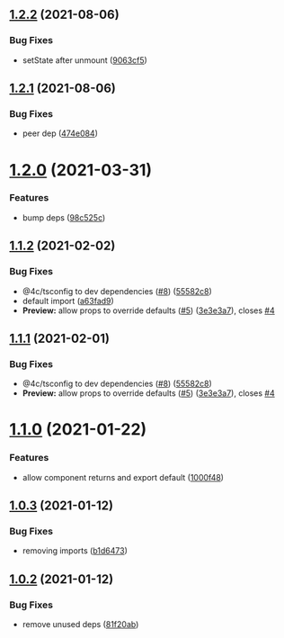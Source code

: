 ## [1.2.2](https://github.com/jquense/jarle/compare/v1.2.1...v1.2.2) (2021-08-06)


### Bug Fixes

* setState after unmount ([9063cf5](https://github.com/jquense/jarle/commit/9063cf5959ab40c8ccb0af3351f4a087cf48e6aa))





## [1.2.1](https://github.com/jquense/jarle/compare/v1.2.0...v1.2.1) (2021-08-06)


### Bug Fixes

* peer dep ([474e084](https://github.com/jquense/jarle/commit/474e0842a8b67cf028bcedcb74956c116a9d28ec))





# [1.2.0](https://github.com/jquense/jarle/compare/v1.1.2...v1.2.0) (2021-03-31)


### Features

* bump deps ([98c525c](https://github.com/jquense/jarle/commit/98c525cb91744547a9956e086988c70d386a8915))





## [1.1.2](https://github.com/jquense/jarle/compare/v1.1.0...v1.1.2) (2021-02-02)


### Bug Fixes

* @4c/tsconfig to dev dependencies ([#8](https://github.com/jquense/jarle/issues/8)) ([55582c8](https://github.com/jquense/jarle/commit/55582c842a8a77c9caa9c5526ff9345f87181916))
* default import ([a63fad9](https://github.com/jquense/jarle/commit/a63fad971261c40b09bde999cd0c917056e63e54))
* **Preview:** allow props to override defaults ([#5](https://github.com/jquense/jarle/issues/5)) ([3e3e3a7](https://github.com/jquense/jarle/commit/3e3e3a77b6611d0b7c759199833bc9a26c939f51)), closes [#4](https://github.com/jquense/jarle/issues/4)





## [1.1.1](https://github.com/jquense/jarle/compare/v1.1.0...v1.1.1) (2021-02-01)


### Bug Fixes

* @4c/tsconfig to dev dependencies ([#8](https://github.com/jquense/jarle/issues/8)) ([55582c8](https://github.com/jquense/jarle/commit/55582c842a8a77c9caa9c5526ff9345f87181916))
* **Preview:** allow props to override defaults ([#5](https://github.com/jquense/jarle/issues/5)) ([3e3e3a7](https://github.com/jquense/jarle/commit/3e3e3a77b6611d0b7c759199833bc9a26c939f51)), closes [#4](https://github.com/jquense/jarle/issues/4)





# [1.1.0](https://github.com/jquense/jarle/compare/v1.0.3...v1.1.0) (2021-01-22)


### Features

* allow component returns and export default ([1000f48](https://github.com/jquense/jarle/commit/1000f48271f0a9424c9e00b27323b5a89e99de42))





## [1.0.3](https://github.com/jquense/jarle/compare/v1.0.2...v1.0.3) (2021-01-12)


### Bug Fixes

* removing imports ([b1d6473](https://github.com/jquense/jarle/commit/b1d647376b118204c9e37852f140ebc5674db9a0))





## [1.0.2](https://github.com/jquense/jarle/compare/v1.0.1...v1.0.2) (2021-01-12)


### Bug Fixes

* remove unused deps ([81f20ab](https://github.com/jquense/jarle/commit/81f20ab0abecd477dac76a53acfd3013af13d23c))





